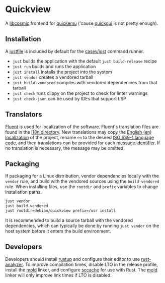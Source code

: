 # Quickview

A [libcosmic](https://github.com/pop-os/libcosmic) frontend for [quickemu](https://github.com/quickemu-project/quickemu) ('cause
[quickgui](https://github.com/quickemu-project/quickgui) is not pretty enough).

## Installation

A [justfile](./justfile) is included by default for the [casey/just][just]
command runner.

- `just` builds the application with the default `just build-release` recipe
- `just run` builds and runs the application
- `just install` installs the project into the system
- `just vendor` creates a vendored tarball
- `just build-vendored` compiles with vendored dependencies from that tarball
- `just check` runs clippy on the project to check for linter warnings
- `just check-json` can be used by IDEs that support LSP

## Translators

[Fluent][fluent] is used for localization of the software. Fluent's translation
files are found in the [i18n directory](./i18n). New translations may copy the
[English (en) localization](./i18n/en) of the project, rename `en` to the
desired [ISO 639-1 language code][iso-codes], and then translations can be
provided for each [message identifier][fluent-guide]. If no translation is
necessary, the message may be omitted.

## Packaging

If packaging for a Linux distribution, vendor dependencies locally with the
`vendor` rule, and build with the vendored sources using the `build-vendored`
rule. When installing files, use the `rootdir` and `prefix` variables to change
installation paths.

```sh
just vendor
just build-vendored
just rootdir=debian/quickview prefix=/usr install
```

It is recommended to build a source tarball with the vendored dependencies,
which can typically be done by running `just vendor` on the host system before
it enters the build environment.

## Developers

Developers should install [rustup][rustup] and configure their editor to use
[rust-analyzer][rust-analyzer]. To improve compilation times, disable LTO in the
release profile, install the [mold][mold] linker, and configure
[sccache][sccache] for use with Rust. The [mold][mold] linker will only improve
link times if LTO is disabled.

[fluent]: https://projectfluent.org/
[fluent-guide]: https://projectfluent.org/fluent/guide/hello.html
[iso-codes]: https://en.wikipedia.org/wiki/List_of_ISO_639-1_codes
[just]: https://github.com/casey/just
[rustup]: https://rustup.rs/
[rust-analyzer]: https://rust-analyzer.github.io/
[mold]: https://github.com/rui314/mold
[sccache]: https://github.com/mozilla/sccache
